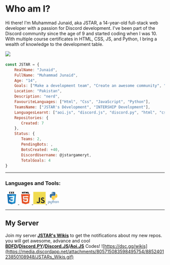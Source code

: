 # Who am I?

Hi there! I'm Muhammad Junaid, aka JSTAR, a 14-year-old full-stack web developer with a passion for Discord development. I've been part of the Discord community since the age of 9 and started coding when I was 10. With multiple course certificates in HTML, CSS, JS, and Python, I bring a wealth of knowledge to the development table.

<img src="https://i.imgur.com/8D1fILf.png" height="auto" width="600px">

```js
const JSTAR = {
    RealName: "Junaid",
    FullName: "Muhammad Junaid",
    Age: "14",
    Goals: ["Make a development team", "Create an awesome community", "Provide support and free codes to newbies", "Master most languages"],
    Location: "Pakistan",
    Description: "nerd",
    FavouriteLanguages: ["Html", "Css", "JavaScript", "Python"],
    TeamsName: ["JSTAR's Dévelopment", "INTERSHIP Development"],
    LanguagesLearnt: ["aoi.js", "discord.js", "discord.py", "html", "css", "javascript", "python"' "c#", "c++"]
    Repositories: {
       Created: 7
    },
    Status: {
       Teams: 2,
       PendingBots: ,
       BotsCreated: +40,
       DiscordUsername: @jstargameryt,
       TotalGoals: 4
}
```

<hr>
<div>
<h3 align="left">Languages and Tools:</h3>
<a href="https://www.w3schools.com/css/" target="_blank"> <img src="https://raw.githubusercontent.com/devicons/devicon/master/icons/css3/css3-original-wordmark.svg" alt="css3" width="40" height="40"/> </a> <a href="https://www.w3.org/html/" target="_blank"> <img src="https://raw.githubusercontent.com/devicons/devicon/master/icons/html5/html5-original-wordmark.svg" alt="html5" width="40" height="40"/> </a> <a href="https://developer.mozilla.org/en-US/docs/Web/JavaScript" target="_blank"> <img src="https://raw.githubusercontent.com/devicons/devicon/master/icons/javascript/javascript-original.svg" alt="javascript" width="40" height="40"/> </a> <a href="https://www.w3schools.com/python/" target="_blank"> <img src="https://raw.githubusercontent.com/devicons/devicon/master/icons/python/python-original-wordmark.svg" alt="python" width="40" height="40"/> </a>
</div>
<hr>

## My Server
Join my server **[JSTAR's Wikis](https://dsc.gg/wikis)** to get the notifications about my new repos. you will get awesome, advance and cool **[BDFD](https://botdesignerdiscord.com/)/[Discord.PY](https://www.python.org/)/[Discord.JS](https://discord.js.org/)/[Aoi.JS](https://aoi.leref.ga)** Codes!
![https://dsc.gg/wikis](https://media.discordapp.net/attachments/805715083598495754/885240123850108948/JSTARs_Wikis.gif)
